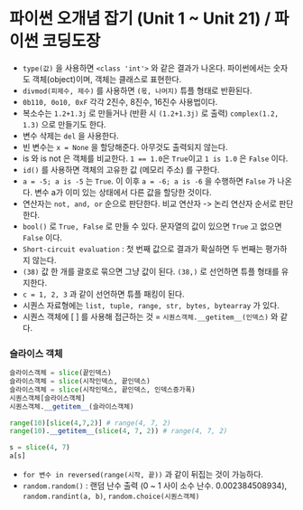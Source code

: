 # 파이썬 오개념 잡기 (Unit 1 ~ Unit 21) / 파이썬 코딩도장
- `type(값)` 을 사용하면 `<class 'int'>` 와 같은 결과가 나온다. 파이썬에서는 숫자도 객체(object)이며, 객체는 클래스로 표현한다.
- `divmod(피제수, 제수)` 를 사용하면 `(몫, 나머지)` 튜플 형태로 반환된다.
- `0b110, 0o10, 0xF` 각각 2진수, 8진수, 16진수 사용법이다.
- 복소수는 `1.2+1.3j` 로 만들거나 (반환 시 `(1.2+1.3j)` 로 출력) `complex(1.2, 1.3)` 으로 만들기도 한다.
- 변수 삭제는 `del` 을 사용한다.
- 빈 변수는 `x = None` 을 할당해준다. 아무것도 출력되지 않는다.
- is 와 is not 은 객체를 비교한다. `1 == 1.0`은 `True`이고 `1 is 1.0` 은 `False` 이다.
- `id()` 를 사용하면 객체의 고유한 값 (메모리 주소) 를 구한다.
- `a = -5; a is -5` 는 `True`. 이 이후 `a = -6; a is -6` 을 수행하면 `False` 가 나온다. 변수 a가 이미 있는 상태에서 다른 값을 할당한 것이다.
- 연산자는 `not, and, or` 순으로 판단한다. 비교 연산자 -> 논리 연산자 순서로 판단한다.
- `bool()` 로 `True, False` 로 만들 수 있다. 문자열의 값이 있으면 `True` 고 없으면 `False` 이다.
- `Short-circuit evaluation` : 첫 번째 값으로 결과가 확실하면 두 번째는 평가하지 않는다.
- `(38)` 값 한 개를 괄호로 묶으면 그냥 값이 된다. `(38,)` 로 선언하면 튜플 형태를 유지한다.
- `c = 1, 2, 3` 과 같이 선언하면 튜플 패킹이 된다.
- 시퀀스 자료형에는 `list, tuple, range, str, bytes, bytearray` 가 있다.
- 시퀀스 객체에 [ ] 를 사용해 접근하는 것 = `시퀀스객체.__getitem__(인덱스)` 와 같다.
### 슬라이스 객체
```py
슬라이스객체 = slice(끝인덱스)
슬라이스객체 = slice(시작인덱스, 끝인덱스)
슬라이스객체 = slice(시작인덱스, 끝인덱스, 인덱스증가폭)
시퀀스객체[슬라이스객체]
시퀀스객체.__getitem__(슬라이스객체)

range(10)[slice(4,7,2)] # range(4, 7, 2)
range(10).__getitem__(slice(4, 7, 2)) # range(4, 7, 2)

s = slice(4, 7)
a[s]
```
- `for 변수 in reversed(range(시작, 끝))` 과 같이 뒤집는 것이 가능하다.
- `random.random()` : 랜덤 난수 출력 (0 ~ 1 사이 소수 난수. 0.002384508934), `random.randint(a, b)`, `random.choice(시퀀스객체)`
